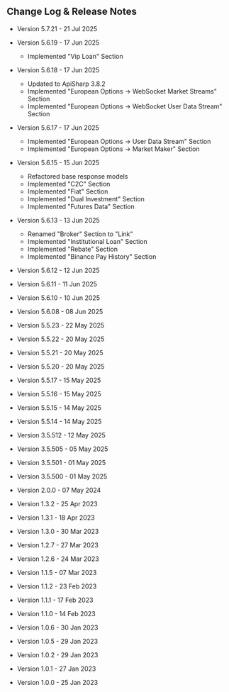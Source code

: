 ## Change Log & Release Notes

* Version 5.7.21 - 21 Jul 2025

* Version 5.6.19 - 17 Jun 2025
  * Implemented "Vip Loan" Section

* Version 5.6.18 - 17 Jun 2025
  * Updated to ApiSharp 3.8.2
  * Implemented "European Options -> WebSocket Market Streams" Section
  * Implemented "European Options -> WebSocket User Data Stream" Section

* Version 5.6.17 - 17 Jun 2025
  * Implemented "European Options -> User Data Stream" Section
  * Implemented "European Options -> Market Maker" Section

* Version 5.6.15 - 15 Jun 2025
  * Refactored base response models
  * Implemented "C2C" Section
  * Implemented "Fiat" Section
  * Implemented "Dual Investment" Section
  * Implemented "Futures Data" Section

* Version 5.6.13 - 13 Jun 2025
  * Renamed "Broker" Section to "Link"
  * Implemented "Institutional Loan" Section
  * Implemented "Rebate" Section
  * Implemented "Binance Pay History" Section

* Version 5.6.12 - 12 Jun 2025
* Version 5.6.11 - 11 Jun 2025
* Version 5.6.10 - 10 Jun 2025
* Version 5.6.08 - 08 Jun 2025
* Version 5.5.23 - 22 May 2025
* Version 5.5.22 - 20 May 2025
* Version 5.5.21 - 20 May 2025
* Version 5.5.20 - 20 May 2025
* Version 5.5.17 - 15 May 2025
* Version 5.5.16 - 15 May 2025
* Version 5.5.15 - 14 May 2025
* Version 5.5.14 - 14 May 2025
* Version 3.5.512 - 12 May 2025
* Version 3.5.505 - 05 May 2025
* Version 3.5.501 - 01 May 2025
* Version 3.5.500 - 01 May 2025
* Version 2.0.0 - 07 May 2024
* Version 1.3.2 - 25 Apr 2023
* Version 1.3.1 - 18 Apr 2023
* Version 1.3.0 - 30 Mar 2023
* Version 1.2.7 - 27 Mar 2023
* Version 1.2.6 - 24 Mar 2023
* Version 1.1.5 - 07 Mar 2023
* Version 1.1.2 - 23 Feb 2023
* Version 1.1.1 - 17 Feb 2023
* Version 1.1.0 - 14 Feb 2023
* Version 1.0.6 - 30 Jan 2023
* Version 1.0.5 - 29 Jan 2023
* Version 1.0.2 - 29 Jan 2023
* Version 1.0.1 - 27 Jan 2023
* Version 1.0.0 - 25 Jan 2023